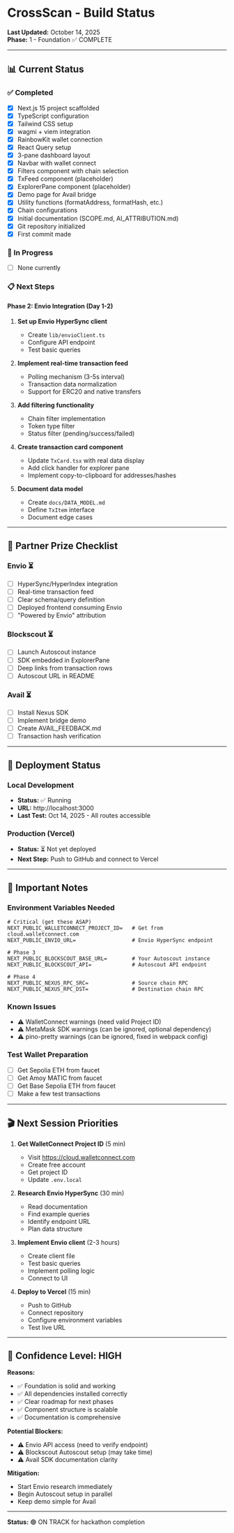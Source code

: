 # CrossScan - Build Status

**Last Updated:** October 14, 2025  
**Phase:** 1 - Foundation ✅ COMPLETE

---

## 📊 Current Status

### ✅ Completed
- [x] Next.js 15 project scaffolded
- [x] TypeScript configuration
- [x] Tailwind CSS setup
- [x] wagmi + viem integration
- [x] RainbowKit wallet connection
- [x] React Query setup
- [x] 3-pane dashboard layout
- [x] Navbar with wallet connect
- [x] Filters component with chain selection
- [x] TxFeed component (placeholder)
- [x] ExplorerPane component (placeholder)
- [x] Demo page for Avail bridge
- [x] Utility functions (formatAddress, formatHash, etc.)
- [x] Chain configurations
- [x] Initial documentation (SCOPE.md, AI_ATTRIBUTION.md)
- [x] Git repository initialized
- [x] First commit made

### 🚧 In Progress
- [ ] None currently

### 📋 Next Steps

#### Phase 2: Envio Integration (Day 1-2)
1. **Set up Envio HyperSync client**
   - Create `lib/envioClient.ts`
   - Configure API endpoint
   - Test basic queries

2. **Implement real-time transaction feed**
   - Polling mechanism (3-5s interval)
   - Transaction data normalization
   - Support for ERC20 and native transfers

3. **Add filtering functionality**
   - Chain filter implementation
   - Token type filter
   - Status filter (pending/success/failed)

4. **Create transaction card component**
   - Update `TxCard.tsx` with real data display
   - Add click handler for explorer pane
   - Implement copy-to-clipboard for addresses/hashes

5. **Document data model**
   - Create `docs/DATA_MODEL.md`
   - Define `TxItem` interface
   - Document edge cases

---

## 🎯 Partner Prize Checklist

### Envio ⏳
- [ ] HyperSync/HyperIndex integration
- [ ] Real-time transaction feed
- [ ] Clear schema/query definition
- [ ] Deployed frontend consuming Envio
- [ ] "Powered by Envio" attribution

### Blockscout ⏳
- [ ] Launch Autoscout instance
- [ ] SDK embedded in ExplorerPane
- [ ] Deep links from transaction rows
- [ ] Autoscout URL in README

### Avail ⏳
- [ ] Install Nexus SDK
- [ ] Implement bridge demo
- [ ] Create AVAIL_FEEDBACK.md
- [ ] Transaction hash verification

---

## 🚀 Deployment Status

### Local Development
- **Status:** ✅ Running
- **URL:** http://localhost:3000
- **Last Test:** Oct 14, 2025 - All routes accessible

### Production (Vercel)
- **Status:** ⏳ Not yet deployed
- **Next Step:** Push to GitHub and connect to Vercel

---

## 📝 Important Notes

### Environment Variables Needed
```env
# Critical (get these ASAP)
NEXT_PUBLIC_WALLETCONNECT_PROJECT_ID=   # Get from cloud.walletconnect.com
NEXT_PUBLIC_ENVIO_URL=                  # Envio HyperSync endpoint

# Phase 3
NEXT_PUBLIC_BLOCKSCOUT_BASE_URL=        # Your Autoscout instance
NEXT_PUBLIC_BLOCKSCOUT_API=             # Autoscout API endpoint

# Phase 4
NEXT_PUBLIC_NEXUS_RPC_SRC=              # Source chain RPC
NEXT_PUBLIC_NEXUS_RPC_DST=              # Destination chain RPC
```

### Known Issues
- ⚠️ WalletConnect warnings (need valid Project ID)
- ⚠️ MetaMask SDK warnings (can be ignored, optional dependency)
- ⚠️ pino-pretty warnings (can be ignored, fixed in webpack config)

### Test Wallet Preparation
- [ ] Get Sepolia ETH from faucet
- [ ] Get Amoy MATIC from faucet
- [ ] Get Base Sepolia ETH from faucet
- [ ] Make a few test transactions

---

## 🎬 Next Session Priorities

1. **Get WalletConnect Project ID** (5 min)
   - Visit https://cloud.walletconnect.com
   - Create free account
   - Get project ID
   - Update `.env.local`

2. **Research Envio HyperSync** (30 min)
   - Read documentation
   - Find example queries
   - Identify endpoint URL
   - Plan data structure

3. **Implement Envio client** (2-3 hours)
   - Create client file
   - Test basic queries
   - Implement polling logic
   - Connect to UI

4. **Deploy to Vercel** (15 min)
   - Push to GitHub
   - Connect repository
   - Configure environment variables
   - Test live URL

---

## 💪 Confidence Level: HIGH

**Reasons:**
- ✅ Foundation is solid and working
- ✅ All dependencies installed correctly
- ✅ Clear roadmap for next phases
- ✅ Component structure is scalable
- ✅ Documentation is comprehensive

**Potential Blockers:**
- ⚠️ Envio API access (need to verify endpoint)
- ⚠️ Blockscout Autoscout setup (may take time)
- ⚠️ Avail SDK documentation clarity

**Mitigation:**
- Start Envio research immediately
- Begin Autoscout setup in parallel
- Keep demo simple for Avail

---

**Status:** 🟢 ON TRACK for hackathon completion
